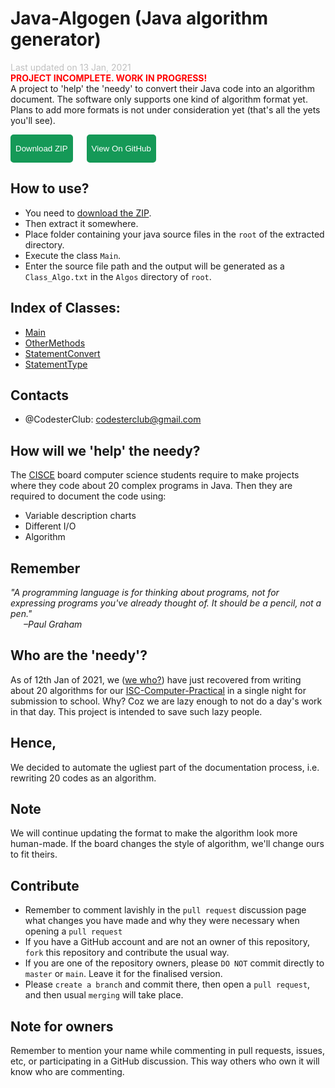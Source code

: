 # Java-Algogen (Java algorithm generator)
<font style = "color: silver;">Last updated on 13 Jan, 2021</font>
<br><font style = "color: red;"><b>PROJECT INCOMPLETE. WORK IN PROGRESS!</b></font>
<br>A project to 'help' the 'needy' to convert their Java code into an algorithm document. 
The software only supports one kind of algorithm format yet. 
Plans to add more formats is not under consideration yet (that's all the yets you'll see).

<a href = "https://github.com/CodesterClub/Java-Algogen/archive/main.zip" style = "text-decoration: none">
	<button id = "download" onclick = "document.getElementById('download').style.backgroundColor='#FFFFFF'; document.getElementById('download').style.color='#159957';" style = "color: white; height: 45px; background-color: #159957; border: 2px #159957 solid; border-color: #159957; border-radius: 5px;">
		Download ZIP
	</button>
</a>
&emsp;
<a href = "https://github.com/CodesterClub/Java-Algogen/" style = "text-decoration: none">
	<button id = "github" onclick = "document.getElementById('github').style.backgroundColor='#FFFFFF'; document.getElementById('github').style.color='#159957';" style = "color: white; height: 45px; background-color: #159957; border: 2px #159957 solid; border-color: #159957; border-radius: 5px;">
		View On GitHub
	</button>
</a>

## How to use?
- You need to [download the ZIP](https://github.com/CodesterClub/Java-Algogen/archive/main.zip). 
- Then extract it somewhere.
- Place folder containing your java source files in the `root` of the extracted directory.
- Execute the class `Main`. 
- Enter the source file path and the output will be generated as a `Class_Algo.txt` in the `Algos` directory of `root`.

## Index of Classes:
- [Main](https://github.com/CodesterClub/Java-Algogen/blob/main/Main.java)
- [OtherMethods](https://github.com/CodesterClub/Java-Algogen/blob/main/OtherMethods.java)
- [StatementConvert](https://github.com/CodesterClub/Java-Algogen/blob/main/StatementConvert.java)
- [StatementType](https://github.com/CodesterClub/Java-Algogen/blob/main/StatementType.java)

## Contacts
- @CodesterClub: <a href = "mailto:codesterclub@gmail.com">codesterclub@gmail.com</a>

## How will we 'help' the needy?
The [CISCE](https://en.m.wikipedia.org/wiki/Council_for_the_Indian_School_Certificate_Examinations) board computer science students require to 
make projects where they code about 20 complex programs in Java. 
Then they are required to document the code using:
- Variable description charts
- Different I/O
- Algorithm

## Remember
<em>"A programming language is for thinking about programs, 
not for expressing programs you've already thought of. 
It should be a pencil, not a pen."<br>
&ensp;&ensp;&ensp;&#8211;Paul Graham</em>

## Who are the 'needy'?
As of 12th Jan of 2021, we ([we who?](https://github.com/CodesterClub)) have just recovered from writing about 20 algorithms 
for our [ISC-Computer-Practical](https://github.com/CodesterClub/ISC-Computer-Practical) in a single night for submission to school. 
Why? Coz we are lazy enough to not do a day's work in that day. This project is intended to save such lazy people.<br>

## Hence,
We decided to automate the ugliest part of the documentation process, 
i.e. rewriting 20 codes as an algorithm.

## Note
We will continue updating the format to make the algorithm look 
more human-made. If the board changes the style of algorithm, we'll 
change ours to fit theirs.

## Contribute
 - Remember to comment lavishly in the `pull request` discussion page what changes you have made and why they were necessary when opening a `pull request`
 - If you have a GitHub account and are not an owner of this repository, `fork` this repository and contribute the usual way.
 - If you are one of the repository owners, please `DO NOT` commit directly to `master` or `main`. Leave it for the finalised version.
 - Please `create a branch` and commit there, then open a `pull request`, and then usual `merging` will take place.

## Note for owners
Remember to mention your name while commenting in pull requests, issues, etc, or participating in a GitHub discussion.
This way others who own it will know who are commenting.
